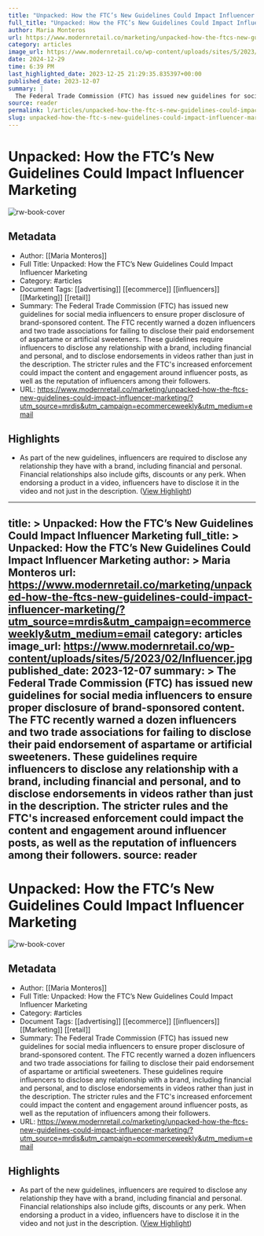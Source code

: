 ```yaml
---
title: "Unpacked: How the FTC’s New Guidelines Could Impact Influencer Marketing"
full_title: "Unpacked: How the FTC’s New Guidelines Could Impact Influencer Marketing"
author: Maria Monteros
url: https://www.modernretail.co/marketing/unpacked-how-the-ftcs-new-guidelines-could-impact-influencer-marketing/?utm_source=mrdis&utm_campaign=ecommerceweekly&utm_medium=email
category: articles
image_url: https://www.modernretail.co/wp-content/uploads/sites/5/2023/02/Influencer.jpg
date: 2024-12-29
time: 6:39 PM
last_highlighted_date: 2023-12-25 21:29:35.835397+00:00
published_date: 2023-12-07
summary: |
  The Federal Trade Commission (FTC) has issued new guidelines for social media influencers to ensure proper disclosure of brand-sponsored content. The FTC recently warned a dozen influencers and two trade associations for failing to disclose their paid endorsement of aspartame or artificial sweeteners. These guidelines require influencers to disclose any relationship with a brand, including financial and personal, and to disclose endorsements in videos rather than just in the description. The stricter rules and the FTC's increased enforcement could impact the content and engagement around influencer posts, as well as the reputation of influencers among their followers.
source: reader
permalink: l/articles/unpacked-how-the-ftc-s-new-guidelines-could-impact-influencer-marketing
slug: unpacked-how-the-ftc-s-new-guidelines-could-impact-influencer-marketing
---
```

# Unpacked: How the FTC’s New Guidelines Could Impact Influencer Marketing

![rw-book-cover](https://www.modernretail.co/wp-content/uploads/sites/5/2023/02/Influencer.jpg)

## Metadata
- Author: [[Maria Monteros]]
- Full Title: Unpacked: How the FTC’s New Guidelines Could Impact Influencer Marketing
- Category: #articles
- Document Tags: [[advertising]] [[ecommerce]] [[influencers]] [[Marketing]] [[retail]] 
- Summary: The Federal Trade Commission (FTC) has issued new guidelines for social media influencers to ensure proper disclosure of brand-sponsored content. The FTC recently warned a dozen influencers and two trade associations for failing to disclose their paid endorsement of aspartame or artificial sweeteners. These guidelines require influencers to disclose any relationship with a brand, including financial and personal, and to disclose endorsements in videos rather than just in the description. The stricter rules and the FTC's increased enforcement could impact the content and engagement around influencer posts, as well as the reputation of influencers among their followers.
- URL: https://www.modernretail.co/marketing/unpacked-how-the-ftcs-new-guidelines-could-impact-influencer-marketing/?utm_source=mrdis&utm_campaign=ecommerceweekly&utm_medium=email

## Highlights
- As part of the new guidelines, influencers are required to disclose any relationship they have with a brand, including financial and personal. Financial relationships also include gifts, discounts or any perk. When endorsing a product in a video, influencers have to disclose it in the video and not just in the description. ([View Highlight](https://read.readwise.io/read/01hjhe45vcys8qjg85hhfknxqr))


---
title: >
  Unpacked: How the FTC’s New Guidelines Could Impact Influencer Marketing
full_title: >
  Unpacked: How the FTC’s New Guidelines Could Impact Influencer Marketing
author: >
  Maria Monteros
url: https://www.modernretail.co/marketing/unpacked-how-the-ftcs-new-guidelines-could-impact-influencer-marketing/?utm_source=mrdis&utm_campaign=ecommerceweekly&utm_medium=email
category: articles
image_url: https://www.modernretail.co/wp-content/uploads/sites/5/2023/02/Influencer.jpg
published_date: 2023-12-07
summary: >
  The Federal Trade Commission (FTC) has issued new guidelines for social media influencers to ensure proper disclosure of brand-sponsored content. The FTC recently warned a dozen influencers and two trade associations for failing to disclose their paid endorsement of aspartame or artificial sweeteners. These guidelines require influencers to disclose any relationship with a brand, including financial and personal, and to disclose endorsements in videos rather than just in the description. The stricter rules and the FTC's increased enforcement could impact the content and engagement around influencer posts, as well as the reputation of influencers among their followers.
source: reader
---
# Unpacked: How the FTC’s New Guidelines Could Impact Influencer Marketing

![rw-book-cover](https://www.modernretail.co/wp-content/uploads/sites/5/2023/02/Influencer.jpg)

## Metadata
- Author: [[Maria Monteros]]
- Full Title: Unpacked: How the FTC’s New Guidelines Could Impact Influencer Marketing
- Category: #articles
- Document Tags: [[advertising]] [[ecommerce]] [[influencers]] [[Marketing]] [[retail]] 
- Summary: The Federal Trade Commission (FTC) has issued new guidelines for social media influencers to ensure proper disclosure of brand-sponsored content. The FTC recently warned a dozen influencers and two trade associations for failing to disclose their paid endorsement of aspartame or artificial sweeteners. These guidelines require influencers to disclose any relationship with a brand, including financial and personal, and to disclose endorsements in videos rather than just in the description. The stricter rules and the FTC's increased enforcement could impact the content and engagement around influencer posts, as well as the reputation of influencers among their followers.
- URL: https://www.modernretail.co/marketing/unpacked-how-the-ftcs-new-guidelines-could-impact-influencer-marketing/?utm_source=mrdis&utm_campaign=ecommerceweekly&utm_medium=email

## Highlights
- As part of the new guidelines, influencers are required to disclose any relationship they have with a brand, including financial and personal. Financial relationships also include gifts, discounts or any perk. When endorsing a product in a video, influencers have to disclose it in the video and not just in the description. ([View Highlight](https://read.readwise.io/read/01hjhe45vcys8qjg85hhfknxqr))


